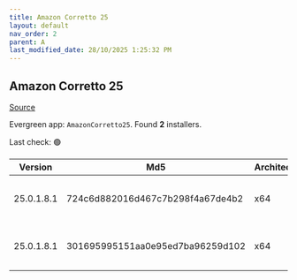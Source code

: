 ```yaml
---
title: Amazon Corretto 25
layout: default
nav_order: 2
parent: A
last_modified_date: 28/10/2025 1:25:32 PM
---
```


## Amazon Corretto 25

[Source](https://aws.amazon.com/corretto/)

Evergreen app: `AmazonCorretto25`. Found **2** installers.

Last check: 🟢

| Version    | Md5                              | Architecture | Type | URI                                                                                                                                                                                                      |
| ---------- | -------------------------------- | ------------ | ---- | -------------------------------------------------------------------------------------------------------------------------------------------------------------------------------------------------------- |
| 25.0.1.8.1 | 724c6d882016d467c7b298f4a67de4b2 | x64          | msi  | [https://corretto.aws/downloads/resources/25.0.1.8.1/amazon-corretto-25.0.1.8.1-windows-x64.msi](https://corretto.aws/downloads/resources/25.0.1.8.1/amazon-corretto-25.0.1.8.1-windows-x64.msi)         |
| 25.0.1.8.1 | 301695995151aa0e95ed7ba96259d102 | x64          | zip  | [https://corretto.aws/downloads/resources/25.0.1.8.1/amazon-corretto-25.0.1.8.1-windows-x64-jdk.zip](https://corretto.aws/downloads/resources/25.0.1.8.1/amazon-corretto-25.0.1.8.1-windows-x64-jdk.zip) |
